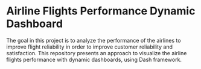 # Airline Flights Performance Dynamic Dashboard
The goal in this project is to analyze the performance of the airlines to improve flight reliability in order to improve customer reliability and satisfaction. This repository presents an approach to visualize the airline flights performance with dynamic dashboards, using Dash framework.
